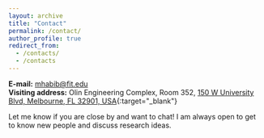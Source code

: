 ```yaml
---
layout: archive
title: "Contact"
permalink: /contact/
author_profile: true
redirect_from:
  - /contacts/
  - /contacts
---
```


**E-mail:** [mhabib@fit.edu](mailto:mhabib@fit.edu)\
**Visiting address:** Olin Engineering Complex, Room 352, [150 W University Blvd, Melbourne, FL 32901, USA]([https://maps.app.goo.gl/YWsUT7anjU1GTYya8]){:target="_blank"}

Let me know if you are close by and want to chat! I am always open to get to know new people and discuss research ideas.
